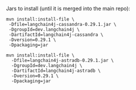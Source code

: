 
Jars to install (until it is merged into the main repo):

```console
mvn install:install-file \
 -Dfile=langchain4j-cassandra-0.29.1.jar \
 -DgroupId=dev.langchain4j \
 -DartifactId=langchain4j-cassandra \
 -Dversion=0.29.1 \
 -Dpackaging=jar
```

```console
mvn install:install-file \
  -Dfile=langchain4j-astradb-0.29.1.jar \
  -DgroupId=dev.langchain4j \
  -DartifactId=langchain4j-astradb \
  -Dversion=0.29.1 \
  -Dpackaging=jar
```
